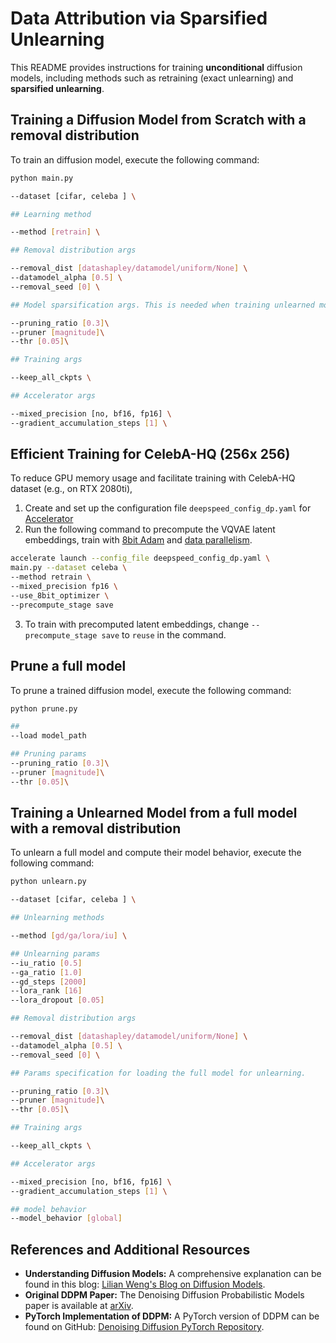 # Data Attribution via Sparsified Unlearning

This README provides instructions for training **unconditional** diffusion models, including methods such as retraining (exact unlearning) and **sparsified unlearning**.

## Training a Diffusion Model from Scratch with a removal distribution
To train an diffusion model, execute the following command:

```bash
python main.py

--dataset [cifar, celeba ] \

## Learning method

--method [retrain] \

## Removal distribution args

--removal_dist [datashapley/datamodel/uniform/None] \
--datamodel_alpha [0.5] \
--removal_seed [0] \ 

## Model sparsification args. This is needed when training unlearned models

--pruning_ratio [0.3]\
--pruner [magnitude]\
--thr [0.05]\

## Training args

--keep_all_ckpts \

## Accelerator args

--mixed_precision [no, bf16, fp16] \ 
--gradient_accumulation_steps [1] \
```

## Efficient Training for CelebA-HQ (256x 256)
To reduce GPU memory usage and facilitate training with CelebA-HQ dataset (e.g., on RTX 2080ti), 

1. Create and set up the configuration file `deepspeed_config_dp.yaml` for [Accelerator](https://huggingface.co/docs/accelerate/en/package_reference/accelerator)
2. Run the following command to precompute the VQVAE latent embeddings, train with [8bit Adam](https://github.com/TimDettmers/bitsandbytes) and [data parallelism](https://huggingface.co/docs/accelerate/v0.27.2/en/usage_guides/deepspeed#deepspeed-config-file).

```bash
accelerate launch --config_file deepspeed_config_dp.yaml \
main.py --dataset celeba \
--method retrain \
--mixed_precision fp16 \
--use_8bit_optimizer \ 
--precompute_stage save
```
3. To train with precomputed latent embeddings, change `--precompute_stage save` to `reuse` in the command.

## Prune a full model 
To prune a trained diffusion model, execute the following command:
```bash 
python prune.py

##
--load model_path

## Pruning params
--pruning_ratio [0.3]\
--pruner [magnitude]\
--thr [0.05]\
```

## Training a Unlearned Model from a full model with a removal distribution
To unlearn a full model and compute their model behavior, execute the following command:

```bash
python unlearn.py

--dataset [cifar, celeba ] \

## Unlearning methods

--method [gd/ga/lora/iu] \

## Unlearning params
--iu_ratio [0.5]
--ga_ratio [1.0]
--gd_steps [2000]
--lora_rank [16]
--lora_dropout [0.05]

## Removal distribution args

--removal_dist [datashapley/datamodel/uniform/None] \
--datamodel_alpha [0.5] \
--removal_seed [0] \ 

## Params specification for loading the full model for unlearning.

--pruning_ratio [0.3]\
--pruner [magnitude]\
--thr [0.05]\

## Training args

--keep_all_ckpts \

## Accelerator args

--mixed_precision [no, bf16, fp16] \ 
--gradient_accumulation_steps [1] \

## model behavior
--model_behavior [global]

```


## References and Additional Resources

- **Understanding Diffusion Models:** A comprehensive explanation can be found in this blog: [Lilian Weng's Blog on Diffusion Models](https://lilianweng.github.io/posts/2021-07-11-diffusion-models/).
- **Original DDPM Paper:** The Denoising Diffusion Probabilistic Models paper is available at [arXiv](https://arxiv.org/pdf/2006.11239.pdf).
- **PyTorch Implementation of DDPM:** A PyTorch version of DDPM can be found on GitHub: [Denoising Diffusion PyTorch Repository](https://github.com/lucidrains/denoising-diffusion-pytorch).
